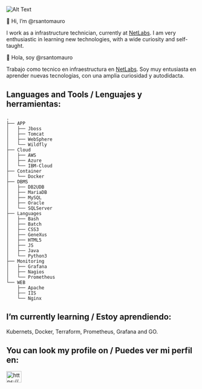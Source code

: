 ![Alt Text](https://camo.githubusercontent.com/edf7e3922493ed0a0a0865ab999cf4ad7492d8edbad8953d59cf68cf403426be/68747470733a2f2f796968652e636f2f77702d636f6e74656e742f75706c6f6164732f323031382f30332f315f6a4237364d4c5a6a694e684753515176786d374c53512e676966)

👋 Hi, I’m @rsantomauro

I work as a infrastructure technician, currently at [NetLabs](https://www.netlabs.com.uy/). I am very enthusiastic in learning new technologies, with a wide curiosity and self-taught.


👋 Hola, soy @rsantomauro

Trabajo como tecnico en infraestructura en [NetLabs](https://www.netlabs.com.uy/). Soy muy entusiasta en aprender nuevas tecnologias, con una amplia curiosidad y autodidacta.


## Languages and Tools / Lenguajes y herramientas:
```
.
├── APP
│   ├── Jboss
│   ├── Tomcat
│   ├── WebSphere
│   └── Wildfly
├── Cloud
│   ├── AWS
│   ├── Azure
│   └── IBM-Cloud
├── Container
│   └── Docker
├── DBMS
│   ├── DB2UDB
│   ├── MariaDB
│   ├── MySQL
│   ├── Oracle
│   └── SQLServer
├── Languages
│   ├── Bash
│   ├── Batch
│   ├── CSS3
│   ├── GeneXus
│   ├── HTML5
│   ├── JS
│   ├── Java
│   └── Python3
├── Monitoring
│   ├── Grafana
│   ├── Nagios
│   └── Prometheus
└── WEB
    ├── Apache
    ├── IIS
    └── Nginx
```
## I’m currently learning / Estoy aprendiendo:

Kubernets, Docker, Terraform, Prometheus, Grafana and GO.

## You can look my profile on / Puedes ver mi perfil en:

<a href="https://www.linkedin.com/in/rsantomauro/" target="_blank" rel="nofollow"><img align="center" src="https://raw.githubusercontent.com/rahuldkjain/github-profile-readme-generator/master/src/images/icons/Social/linked-in-alt.svg" alt="https://www.linkedin.com/in/rsantomauro/" height="30" width="40" style="max-width: 100%;"></a>
